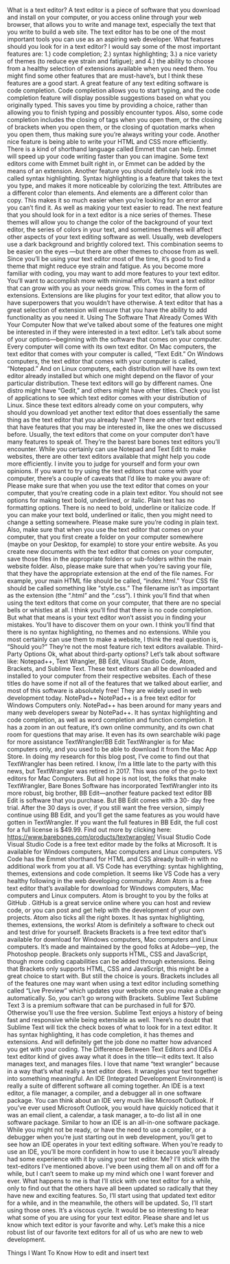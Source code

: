 What is a text editor?
A text editor is a piece of software that you download and install on
your computer, or you access online through your web browser, that
allows you to write and manage text, especially the text that you write
to build a web site. The text editor has to be one of the most
important tools you can use as an aspiring web developer.
What features should you look for in a text editor? I would say some
of the most important features are: 1.) code completion; 2.) syntax
highlighting; 3.) a nice variety of themes (to reduce eye strain and
fatigue); and 4.) the ability to choose from a healthy selection of
extensions available when you need them. You might find some other
features that are must-have’s, but I think these features are a good
start.
A great feature of any text editing software is code completion. Code
completion allows you to start typing, and the code completion
feature will display possible suggestions based on what you originally
typed. This saves you time by providing a choice, rather than allowing
you to finish typing and possibly encounter typos.
Also, some code completion includes the closing of tags when you
open them, or the closing of brackets when you open them, or the
closing of quotation marks when you open them, thus making sure
you’re always writing your code.
Another nice feature is being able to write your HTML and CSS more
efficiently. There is a kind of shorthand language called Emmet that
can help. Emmet will speed up your code writing faster than you can
imagine. Some text editors come with Emmet built right in, or
Emmet can be added by the means of an extension.
Another feature you should definitely look into is called syntax
highlighting. Syntax highlighting is a feature that takes the text you
type, and makes it more noticeable by colorizing the text. Attributes
are a different color than elements. And elements are a different color
than copy. This makes it so much easier when you’re looking for an
error and you can’t find it. As well as making your text easier to read.
The next feature that you should look for in a text editor is a nice
series of themes. These themes will allow you to change the color of
the background of your text editor, the series of colors in your text,
and sometimes themes will affect other aspects of your text editing
software as well. Usually, web developers use a dark background and
brightly colored text. This combination seems to be easier on the eyes
—but there are other themes to choose from as well. Since you’ll be
using your text editor most of the time, it’s good to find a theme that
might reduce eye strain and fatigue.
As you become more familiar with coding, you may want to add more
features to your text editor. You’ll want to accomplish more with
minimal effort. You want a text editor that can grow with you as your
needs grow. This comes in the form of extensions. Extensions are like
plugins for your text editor, that allow you to have superpowers that
you wouldn’t have otherwise. A text editor that has a great selection
of extension will ensure that you have the ability to add functionality
as you need it.
Using The Software That Already
Comes With Your Computer
Now that we’ve talked about some of the features one might be
interested in if they were interested in a text editor. Let’s talk about
some of your options—beginning with the software that comes on
your computer.
Every computer will come with its own text editor. On Mac
computers, the text editor that comes with your computer is called,
“Text Edit.” On Windows computers, the text editor that comes with
your computer is called, “Notepad.”
And on Linux computers, each distribution will have its own text
editor already installed but which one might depend on the flavor of
your particular distribution. These text editors will go by different
names. One distro might have “Gedit,” and others might have other
titles. Check you list of applications to see which text editor comes
with your distribution of Linux.
Since these text editors already come on your computers, why should
you download yet another text editor that does essentially the same
thing as the text editor that you already have? There are other text
editors that have features that you may be interested in, like the ones
we discussed before. Usually, the text editors that come on your
computer don’t have many features to speak of. They’re the barest
bare bones text editors you’ll encounter.
While you certainly can use Notepad and Text Edit to make websites,
there are other text editors available that might help you code more
efficiently. I invite you to judge for yourself and form your own
opinions.
If you want to try using the text editors that come with your
computer, there’s a couple of caveats that I’d like to make you aware
of:
Please make sure that when you use the text editor that comes on
your computer, that you’re creating code in a plain text editor. You
should not see options for making text bold, underlined, or italic.
Plain text has no formatting options. There is no need to bold,
underline or italicize code. If you can make your text bold, underlined
or italic, then you might need to change a setting somewhere. Please
make sure you’re coding in plain text.
Also, make sure that when you use the text editor that comes on your
computer, that you first create a folder on your computer somewhere
(maybe on your Desktop, for example) to store your entire website.
As you create new documents with the text editor that comes on your
computer, save those files in the appropriate folders or sub-folders
within the main website folder.
Also, please make sure that when you’re saving your file, that they
have the appropriate extension at the end of the file names. For
example, your main HTML file should be called, “index.html.” Your
CSS file should be called something like “style.css.” The filename isn’t
as important as the extension (the “.html” and the “.css”).
I think you’ll find that when using the text editors that come on your
computer, that there are no special bells or whistles at all. I think
you’ll find that there is no code completion. But what that means is
your text editor won’t assist you in finding your mistakes. You’ll have
to discover them on your own.
I think you’ll find that there is no syntax highlighting, no themes and
no extensions. While you most certainly can use them to make a
website, I think the real question is, “Should you?” They’re not the
most feature rich text editors available.
Third-Party Options
Ok, what about third-party options? Let’s talk about software like:
Notepad++, Text Wrangler, BB Edit, Visual Studio Code, Atom,
Brackets, and Sublime Text. These text editors can all be downloaded
and installed to your computer from their respective websites. Each
of these titles do have some if not all of the features that we talked
about earlier, and most of this software is absolutely free! They are
widely used in web development today.
NotePad++
NotePad++ is a free text editor for Windows Computers only.
NotePad++ has been around for many years and many web
developers swear by NotePad++. It has syntax highlighting and code
completion, as well as word completion and function completion. It
has a zoom in an out feature, it’s own online community, and its own
chat room for questions that may arise. It even has its own searchable
wiki page for more assistance
TextWrangler/BB Edit
TextWrangler is for Mac computers only, and you used to be able to
download it from the Mac App Store. In doing my research for this
blog post, I’ve come to find out that TextWrangler has been retired. I
know, I’m a little late to the party with this news, but TextWrangler
was retired in 2017. This was one of the go-to text editors for Mac
Computers.
But all hope is not lost, the folks that make TextWrangler, Bare Bones
Software has incorporated TextWrangler into its more robust, big
brother, BB Edit—another feature packed text editor
BB Edit is software that you purchase. But BB Edit comes with a 30-
day free trial. After the 30 days is over, if you still want the free
version, simply continue using BB Edit, and you’ll get the same
features as you would have gotten in TextWrangler. If you want the
full features in BB Edit, the full cost for a full license is $49.99. Find
out more by clicking here:
https://www.barebones.com/products/textwrangler/
Visual Studio Code
Visual Studio Code is a free text editor made by the folks at Microsoft.
It is available for Windows computers, Mac computers and Linux
computers. VS Code has the Emmet shorthand for HTML and CSS
already built-in with no additional work from you at all. VS Code has
everything: syntax highlighting, themes, extensions and code
completion. It seems like VS Code has a very healthy following in the
web developing community.
Atom
Atom is a free text editor that’s available for download for Windows
computers, Mac computers and Linux computers. Atom is brought to
you by the folks at GitHub . GitHub is a great service online where
you can host and review code, or you can post and get help with the
development of your own projects. Atom also ticks all the right boxes.
It has syntax highlighting, themes, extensions, the works! Atom is
definitely a software to check out and test drive for yourself.
Brackets
Brackets is a free text editor that’s available for download for
Windows computers, Mac computers and Linux computers. It’s made
and maintained by the good folks at Adobe—yep, the Photoshop
people. Brackets only supports HTML, CSS and JavaScript, though
more coding capabilities can be added through extensions. Being that
Brackets only supports HTML, CSS and JavaScript, this might be a
great choice to start with. But still the choice is yours.
Brackets includes all of the features one may want when using a text
editor including something called “Live Preview” which updates your
website once you make a change automatically. So, you can’t go
wrong with Brackets.
Sublime Text
Sublime Text 3 is a premium software that can be purchased in full
for $70. Otherwise you’ll use the free version. Sublime Text enjoys a
history of being fast and responsive while being extensible as well.
There’s no doubt that Sublime Text will tick the check boxes of what
to look for in a text editor. It has syntax highlighting, it has code
completion, it has themes and extensions. And will definitely get the
job done no matter how advanced you get with your coding.
The Difference Between Text
Editors and IDEs
A text editor kind of gives away what it does in the title—it edits text.
It also manages text, and manages files. I love that name “text
wrangler” because in a way that’s what really a text editor does. It
wrangles your text together into something meaningful.
An IDE (Integrated Development Environment) is really a suite of
different software all coming together. An IDE is a text editor, a file
manager, a compiler, and a debugger all in one software package.
You can think about an IDE very much like Microsoft Outlook. If
you’ve ever used Microsoft Outlook, you would have quickly noticed
that it was an email client, a calendar, a task manager, a to-do list all
in one software package. Similar to how an IDE is an all-in-one
software package.
While you might not be ready, or have the need to use a compiler, or
a debugger when you’re just starting out in web development, you’ll
get to see how an IDE operates in your text editing software. When
you’re ready to use an IDE, you’ll be more confident in how to use it
because you’ll already had some experience with it by using your text
editor.
Me? I’ll stick with the text-editors I’ve mentioned above. I’ve been
using them all on and off for a while, but I can’t seem to make up my
mind which one I want forever and ever. What happens to me is that
I’ll stick with one text editor for a while, only to find out that the
others have all been updated so radically that they have new and
exciting features. So, I’ll start using that updated text editor for a
while, and in the meanwhile, the others will be updated. So, I’ll start
using those ones. It’s a viscous cycle.
It would be so interesting to hear what some of you are using for your
text editor. Please share and let us know which text editor is your
favorite and why. Let’s make this a nice robust list of our favorite text
editors for all of us who are new to web development.

Things I Want To Know
How to edit and insert text